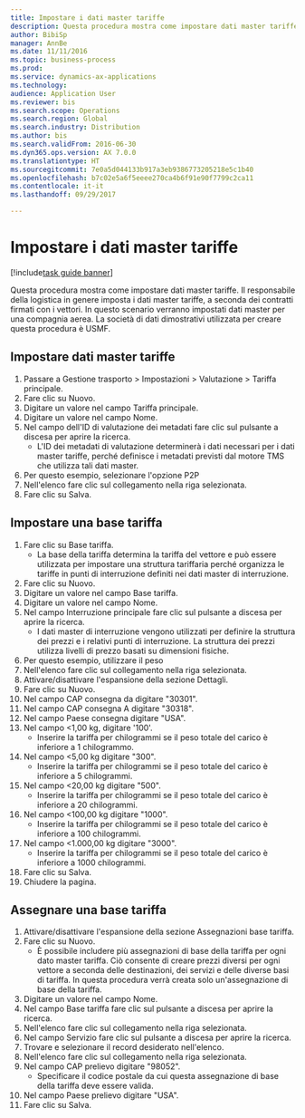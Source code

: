 ```yaml
--- 
title: Impostare i dati master tariffe
description: Questa procedura mostra come impostare dati master tariffe.
author: BibiSp
manager: AnnBe
ms.date: 11/11/2016
ms.topic: business-process
ms.prod: 
ms.service: dynamics-ax-applications
ms.technology: 
audience: Application User
ms.reviewer: bis
ms.search.scope: Operations
ms.search.region: Global
ms.search.industry: Distribution
ms.author: bis
ms.search.validFrom: 2016-06-30
ms.dyn365.ops.version: AX 7.0.0
ms.translationtype: HT
ms.sourcegitcommit: 7e0a5d044133b917a3eb9386773205218e5c1b40
ms.openlocfilehash: b7c02e5a6f5eeee270ca4b6f91e90f7799c2ca11
ms.contentlocale: it-it
ms.lasthandoff: 09/29/2017

---
```

# <a name="set-up-rate-masters"></a>Impostare i dati master tariffe

[!include[task guide banner](../../includes/task-guide-banner.md)]

Questa procedura mostra come impostare dati master tariffe. Il responsabile della logistica in genere imposta i dati master tariffe, a seconda dei contratti firmati con i vettori. In questo scenario verranno impostati dati master per una compagnia aerea. La società di dati dimostrativi utilizzata per creare questa procedura è USMF.


## <a name="set-up-rate-master"></a>Impostare dati master tariffe
1. Passare a Gestione trasporto > Impostazioni > Valutazione > Tariffa principale.
2. Fare clic su Nuovo.
3. Digitare un valore nel campo Tariffa principale.
4. Digitare un valore nel campo Nome.
5. Nel campo dell'ID di valutazione dei metadati fare clic sul pulsante a discesa per aprire la ricerca.
    * L'ID dei metadati di valutazione determinerà i dati necessari per i dati master tariffe, perché definisce i metadati previsti dal motore TMS che utilizza tali dati master.  
6. Per questo esempio, selezionare l'opzione P2P
7. Nell'elenco fare clic sul collegamento nella riga selezionata.
8. Fare clic su Salva.

## <a name="set-up-rate-base"></a>Impostare una base tariffa
1. Fare clic su Base tariffa.
    * La base della tariffa determina la tariffa del vettore e può essere utilizzata per impostare una struttura tariffaria perché organizza le tariffe in punti di interruzione definiti nei dati master di interruzione.  
2. Fare clic su Nuovo.
3. Digitare un valore nel campo Base tariffa.
4. Digitare un valore nel campo Nome.
5. Nel campo Interruzione principale fare clic sul pulsante a discesa per aprire la ricerca.
    * I dati master di interruzione vengono utilizzati per definire la struttura dei prezzi e i relativi punti di interruzione. La struttura dei prezzi utilizza livelli di prezzo basati su dimensioni fisiche.  
6. Per questo esempio, utilizzare il peso
7. Nell'elenco fare clic sul collegamento nella riga selezionata.
8. Attivare/disattivare l'espansione della sezione Dettagli.
9. Fare clic su Nuovo.
10. Nel campo CAP consegna da digitare "30301".
11. Nel campo CAP consegna A digitare "30318".
12. Nel campo Paese consegna digitare "USA".
13. Nel campo <1,00 kg, digitare '100'.
    * Inserire la tariffa per chilogrammi se il peso totale del carico è inferiore a 1 chilogrammo.  
14. Nel campo <5,00 kg digitare "300".
    * Inserire la tariffa per chilogrammi se il peso totale del carico è inferiore a 5 chilogrammi.  
15. Nel campo <20,00 kg digitare "500".
    * Inserire la tariffa per chilogrammi se il peso totale del carico è inferiore a 20 chilogrammi.  
16. Nel campo <100,00 kg digitare "1000".
    * Inserire la tariffa per chilogrammi se il peso totale del carico è inferiore a 100 chilogrammi.  
17. Nel campo <1.000,00 kg digitare "3000".
    * Inserire la tariffa per chilogrammi se il peso totale del carico è inferiore a 1000 chilogrammi.  
18. Fare clic su Salva.
19. Chiudere la pagina.

## <a name="assign-rate-base"></a>Assegnare una base tariffa
1. Attivare/disattivare l'espansione della sezione Assegnazioni base tariffa.
2. Fare clic su Nuovo.
    * È possibile includere più assegnazioni di base della tariffa per ogni dato master tariffa. Ciò consente di creare prezzi diversi per ogni vettore a seconda delle destinazioni, dei servizi e delle diverse basi di tariffa. In questa procedura verrà creata solo un'assegnazione di base della tariffa.  
3. Digitare un valore nel campo Nome.
4. Nel campo Base tariffa fare clic sul pulsante a discesa per aprire la ricerca.
5. Nell'elenco fare clic sul collegamento nella riga selezionata.
6. Nel campo Servizio fare clic sul pulsante a discesa per aprire la ricerca.
7. Trovare e selezionare il record desiderato nell'elenco.
8. Nell'elenco fare clic sul collegamento nella riga selezionata.
9. Nel campo CAP prelievo digitare "98052".
    * Specificare il codice postale da cui questa assegnazione di base della tariffa deve essere valida.    
10. Nel campo Paese prelievo digitare "USA".
11. Fare clic su Salva.


